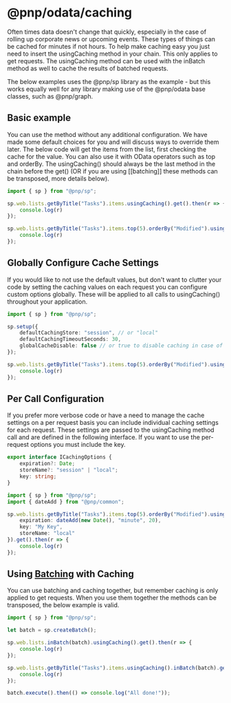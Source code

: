 # @pnp/odata/caching

Often times data doesn't change that quickly, especially in the case of rolling up corporate news or upcoming events. These types of things can be cached for minutes if not hours. To help make caching easy you just need to insert the usingCaching method in your chain. This only applies to get requests. The usingCaching method can be used with the inBatch method as well to cache the results of batched requests.

The below examples uses the @pnp/sp library as the example - but this works equally well for any library making use of the @pnp/odata base classes, such as @pnp/graph.

## Basic example

You can use the method without any additional configuration. We have made some default choices for you and will discuss ways to override them later. The below code will get the items from the list, first checking the cache for the value. You can also use it with OData operators such as top and orderBy. The usingCaching() should always be the last method in the chain before the get() (OR if you are using [[batching]] these methods can be transposed, more details below).

```TypeScript
import { sp } from "@pnp/sp";

sp.web.lists.getByTitle("Tasks").items.usingCaching().get().then(r => {
    console.log(r)
});

sp.web.lists.getByTitle("Tasks").items.top(5).orderBy("Modified").usingCaching().get().then(r => {
    console.log(r)
});
```

## Globally Configure Cache Settings

If you would like to not use the default values, but don't want to clutter your code by setting the caching values on each request you can configure custom options globally. These will be applied to all calls to usingCaching() throughout your application.

```TypeScript
import { sp } from "@pnp/sp";

sp.setup({
    defaultCachingStore: "session", // or "local"
    defaultCachingTimeoutSeconds: 30,
    globalCacheDisable: false // or true to disable caching in case of debugging/testing
});

sp.web.lists.getByTitle("Tasks").items.top(5).orderBy("Modified").usingCaching().get().then(r => {
    console.log(r)
});
```

## Per Call Configuration

If you prefer more verbose code or have a need to manage the cache settings on a per request basis you can include individual caching settings for each request. These settings are passed to the usingCaching method call and are defined in the following interface. If you want to use the per-request options you must include the key.

```TypeScript
export interface ICachingOptions {
    expiration?: Date;
    storeName?: "session" | "local";
    key: string;
}
```

```TypeScript
import { sp } from "@pnp/sp";
import { dateAdd } from "@pnp/common";

sp.web.lists.getByTitle("Tasks").items.top(5).orderBy("Modified").usingCaching({
    expiration: dateAdd(new Date(), "minute", 20),
    key: "My Key",
    storeName: "local"
}).get().then(r => {
    console.log(r)
});
```

## Using [Batching](odata-batch.md) with Caching

You can use batching and caching together, but remember caching is only applied to get requests. When you use them together the methods can be transposed, the below example is valid.

```TypeScript
import { sp } from "@pnp/sp";

let batch = sp.createBatch();

sp.web.lists.inBatch(batch).usingCaching().get().then(r => {
    console.log(r)
});

sp.web.lists.getByTitle("Tasks").items.usingCaching().inBatch(batch).get().then(r => {
    console.log(r)
});

batch.execute().then(() => console.log("All done!"));
```
